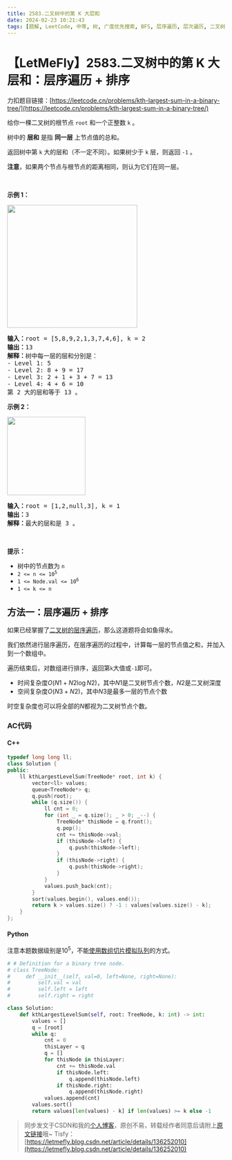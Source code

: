 ```yaml
---
title: 2583.二叉树中的第 K 大层和
date: 2024-02-23 10:21:43
tags: [题解, LeetCode, 中等, 树, 广度优先搜索, BFS, 层序遍历, 层次遍历, 二叉树, 排序]
---
```


# 【LetMeFly】2583.二叉树中的第 K 大层和：层序遍历 + 排序

力扣题目链接：[https://leetcode.cn/problems/kth-largest-sum-in-a-binary-tree/](https://leetcode.cn/problems/kth-largest-sum-in-a-binary-tree/)

<p>给你一棵二叉树的根节点 <code>root</code> 和一个正整数 <code>k</code> 。</p>

<p>树中的 <strong>层和</strong> 是指 <strong>同一层</strong> 上节点值的总和。</p>

<p>返回树中第 <code>k</code> 大的层和（不一定不同）。如果树少于 <code>k</code> 层，则返回 <code>-1</code> 。</p>

<p><strong>注意</strong>，如果两个节点与根节点的距离相同，则认为它们在同一层。</p>

<p>&nbsp;</p>

<p><strong>示例 1：</strong></p>

<p><img alt="" src="https://assets.leetcode.com/uploads/2022/12/14/binaryytreeedrawio-2.png" style="width: 301px; height: 284px;" /></p>

<pre>
<strong>输入：</strong>root = [5,8,9,2,1,3,7,4,6], k = 2
<strong>输出：</strong>13
<strong>解释：</strong>树中每一层的层和分别是：
- Level 1: 5
- Level 2: 8 + 9 = 17
- Level 3: 2 + 1 + 3 + 7 = 13
- Level 4: 4 + 6 = 10
第 2 大的层和等于 13 。
</pre>

<p><strong>示例 2：</strong></p>

<p><img alt="" src="https://assets.leetcode.com/uploads/2022/12/14/treedrawio-3.png" style="width: 181px; height: 181px;" /></p>

<pre>
<strong>输入：</strong>root = [1,2,null,3], k = 1
<strong>输出：</strong>3
<strong>解释：</strong>最大的层和是 3 。
</pre>

<p>&nbsp;</p>

<p><strong>提示：</strong></p>

<ul>
	<li>树中的节点数为 <code>n</code></li>
	<li><code>2 &lt;= n &lt;= 10<sup>5</sup></code></li>
	<li><code>1 &lt;= Node.val &lt;= 10<sup>6</sup></code></li>
	<li><code>1 &lt;= k &lt;= n</code></li>
</ul>


    
## 方法一：层序遍历 + 排序

如果已经掌握了[二叉树的层序遍历](https://blog.letmefly.xyz/2022/07/03/LeetCode%200102.%E4%BA%8C%E5%8F%89%E6%A0%91%E7%9A%84%E5%B1%82%E5%BA%8F%E9%81%8D%E5%8E%86/)，那么这道题将会如鱼得水。

我们依然进行层序遍历，在层序遍历的过程中，计算每一层的节点值之和，并加入到一个数组中。

遍历结束后，对数组进行排序，返回第```k```大值或```-1```即可。

+ 时间复杂度$O(N1 + N2\log N2)$，其中$N1$是二叉树节点个数，$N2$是二叉树深度
+ 空间复杂度$O(N3 + N2)$，其中$N3$是最多一层的节点个数

时空复杂度也可以将全部的$N$都视为二叉树节点个数。

### AC代码

#### C++

```cpp
typedef long long ll;
class Solution {
public:
    ll kthLargestLevelSum(TreeNode* root, int k) {
        vector<ll> values;
        queue<TreeNode*> q;
        q.push(root);
        while (q.size()) {
            ll cnt = 0;
            for (int _ = q.size(); _ > 0; _--) {
                TreeNode* thisNode = q.front();
                q.pop();
                cnt += thisNode->val;
                if (thisNode->left) {
                    q.push(thisNode->left);
                }
                if (thisNode->right) {
                    q.push(thisNode->right);
                }
            }
            values.push_back(cnt);
        }
        sort(values.begin(), values.end());
        return k > values.size() ? -1 : values[values.size() - k];
    }
};
```

#### Python

注意本题数据级别是$10^5$，不能[使用数组切片模拟队列](https://gist.github.com/LetMeFly666/9b1fdc0bf38c80d6cbec70a74730d1da)的方式。

```python
# # Definition for a binary tree node.
# class TreeNode:
#     def __init__(self, val=0, left=None, right=None):
#         self.val = val
#         self.left = left
#         self.right = right

class Solution:
    def kthLargestLevelSum(self, root: TreeNode, k: int) -> int:
        values = []
        q = [root]
        while q:
            cnt = 0
            thisLayer = q
            q = []
            for thisNode in thisLayer:
                cnt += thisNode.val
                if thisNode.left:
                    q.append(thisNode.left)
                if thisNode.right:
                    q.append(thisNode.right)
            values.append(cnt)
        values.sort()
        return values[len(values) - k] if len(values) >= k else -1
```

> 同步发文于CSDN和我的[个人博客](https://blog.letmefly.xyz/)，原创不易，转载经作者同意后请附上[原文链接](https://blog.letmefly.xyz/2024/02/23/LeetCode%202583.%E4%BA%8C%E5%8F%89%E6%A0%91%E4%B8%AD%E7%9A%84%E7%AC%ACK%E5%A4%A7%E5%B1%82%E5%92%8C/)哦~
> Tisfy：[https://letmefly.blog.csdn.net/article/details/136252010](https://letmefly.blog.csdn.net/article/details/136252010)
